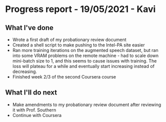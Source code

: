 # Progress report - 19/05/2021 - Kavi

## What I've done

- Wrote a first draft of my probationary review document
- Created a shell script to make pushing to the Intel-PA site easier
- Ran more training iterations on the augmented speech dataset, but ran into some VRAM problems on the remote machine - had to scale down mini-batch size to 1, and this seems to cause issues with training. The loss will plateau for a while and eventually start increasing instead of decreasing.
- Finished week 2/3 of the second Coursera course

## What I'll do next

- Make amendments to my probationary review document after reviewing it with Prof. Southern 
- Continue with Coursera